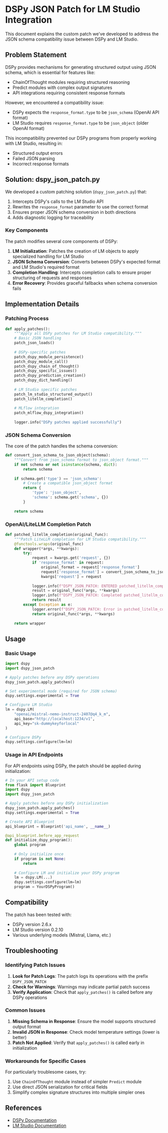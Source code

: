 # DSPy JSON Patch for LM Studio Integration

This document explains the custom patch we've developed to address the JSON schema compatibility issue between DSPy and LM Studio.

## Problem Statement

DSPy provides mechanisms for generating structured output using JSON schema, which is essential for features like:
- ChainOfThought modules requiring structured reasoning
- Predict modules with complex output signatures
- API integrations requiring consistent response formats

However, we encountered a compatibility issue:
- DSPy expects the `response_format.type` to be `json_schema` (OpenAI API format)
- LM Studio requires `response_format.type` to be `json_object` (older OpenAI format)

This incompatibility prevented our DSPy programs from properly working with LM Studio, resulting in:
- Structured output errors
- Failed JSON parsing
- Incorrect response formats

## Solution: dspy_json_patch.py

We developed a custom patching solution (`dspy_json_patch.py`) that:
1. Intercepts DSPy's calls to the LM Studio API
2. Rewrites the `response_format` parameter to use the correct format
3. Ensures proper JSON schema conversion in both directions
4. Adds diagnostic logging for traceability

### Key Components

The patch modifies several core components of DSPy:

1. **LM Initialization**: Patches the creation of LM objects to apply specialized handling for LM Studio
2. **JSON Schema Conversion**: Converts between DSPy's expected format and LM Studio's required format
3. **Completion Handling**: Intercepts completion calls to ensure proper structuring of requests and responses
4. **Error Recovery**: Provides graceful fallbacks when schema conversion fails

## Implementation Details

### Patching Process

```python
def apply_patches():
    """Apply all DSPy patches for LM Studio compatibility."""
    # Basic JSON handling
    patch_json_loads()
    
    # DSPy-specific patches
    patch_dspy_module_persistence()
    patch_dspy_module_call()
    patch_dspy_chain_of_thought()
    patch_dspy_specific_issues()
    patch_dspy_prediction_creation()
    patch_dspy_dict_handling()
    
    # LM Studio specific patches
    patch_lm_studio_structured_output()
    patch_litellm_completion()
    
    # MLflow integration
    patch_mlflow_dspy_integration()
    
    logger.info("DSPy patches applied successfully")
```

### JSON Schema Conversion

The core of the patch handles the schema conversion:

```python
def convert_json_schema_to_json_object(schema):
    """Convert from json_schema format to json_object format."""
    if not schema or not isinstance(schema, dict):
        return schema
    
    if schema.get('type') == 'json_schema':
        # Create a compatible json_object format
        return {
            'type': 'json_object',
            'schema': schema.get('schema', {})
        }
    
    return schema
```

### OpenAI/LiteLLM Completion Patch

```python
def patched_litellm_completion(original_func):
    """Patch LiteLLM completion for LM Studio compatibility."""
    @functools.wraps(original_func)
    def wrapper(*args, **kwargs):
        try:
            request = kwargs.get('request', {})
            if 'response_format' in request:
                original_format = request['response_format']
                request['response_format'] = convert_json_schema_to_json_object(original_format)
                kwargs['request'] = request
            
            logger.info(f"DSPY_JSON_PATCH: ENTERED patched_litellm_completion. Args: {args}, Kwargs before patch: {kwargs}")
            result = original_func(*args, **kwargs)
            logger.info(f"DSPY_JSON_PATCH: Completed patched_litellm_completion")
            return result
        except Exception as e:
            logger.error(f"DSPY_JSON_PATCH: Error in patched_litellm_completion: {e}")
            return original_func(*args, **kwargs)
    
    return wrapper
```

## Usage

### Basic Usage

```python
import dspy
import dspy_json_patch

# Apply patches before any DSPy operations
dspy_json_patch.apply_patches()

# Set experimental mode (required for JSON schema)
dspy.settings.experimental = True

# Configure LM Studio
lm = dspy.LM(
    "openai/mistral-nemo-instruct-2407@q4_k_m", 
    api_base="http://localhost:1234/v1",
    api_key="sk-dummykeyforlocal"
)

# Configure DSPy
dspy.settings.configure(lm=lm)
```

### Usage in API Endpoints

For API endpoints using DSPy, the patch should be applied during initialization:

```python
# In your API setup code
from flask import Blueprint
import dspy
import dspy_json_patch

# Apply patches before any DSPy initialization
dspy_json_patch.apply_patches()
dspy.settings.experimental = True

# Create API Blueprint
api_blueprint = Blueprint('api_name', __name__)

@api_blueprint.before_app_request
def initialize_dspy_program():
    global program
    
    # Only initialize once
    if program is not None:
        return
        
    # Configure LM and initialize your DSPy program
    lm = dspy.LM(...)
    dspy.settings.configure(lm=lm)
    program = YourDSPyProgram()
```

## Compatibility

The patch has been tested with:
- DSPy version 2.6.x
- LM Studio version 0.2.10
- Various underlying models (Mistral, Llama, etc.)

## Troubleshooting

### Identifying Patch Issues

1. **Look for Patch Logs**: The patch logs its operations with the prefix `DSPY_JSON_PATCH`
2. **Check for Warnings**: Warnings may indicate partial patch success
3. **Verify Application**: Check that `apply_patches()` is called before any DSPy operations

### Common Issues

1. **Missing Schema in Response**: Ensure the model supports structured output format
2. **Invalid JSON in Response**: Check model temperature settings (lower is better)
3. **Patch Not Applied**: Verify that `apply_patches()` is called early in initialization

### Workarounds for Specific Cases

For particularly troublesome cases, try:
1. Use `ChainOfThought` module instead of simpler `Predict` module
2. Use direct JSON serialization for critical fields
3. Simplify complex signature structures into multiple simpler ones

## References

- [DSPy Documentation](https://dspy.ai/)
- [LM Studio Documentation](https://lmstudio.ai/) 